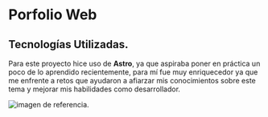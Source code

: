 # Porfolio Web 

 ## Tecnologías Utilizadas.
 Para este proyecto hice uso de  **Astro**, ya que aspiraba poner en práctica un poco de lo aprendido recientemente, para mí fue muy 
 enriquecedor ya que me enfrente a retos que ayudaron a afiarzar mis conocimientos sobre este tema y mejorar mis habilidades 
 como desarrollador.

 ![imagen de referencia.](https://github.com/eduard0522/eduardvillamil.github.io/assets/112785172/898ceb33-428f-4f44-9457-0e2e8d9ed264)

